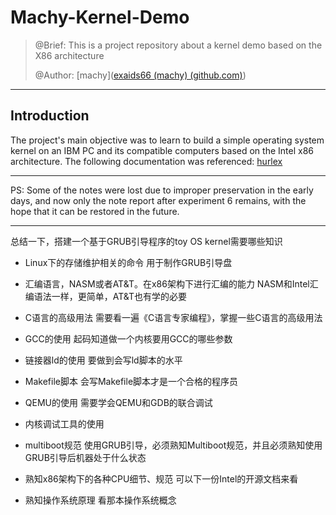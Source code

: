 # Machy-Kernel-Demo
>  @Brief: This is a project repository about a kernel demo based on the X86 architecture
>
> @Author: [machy]([exaids66 (machy) (github.com)](https://github.com/exaids66))

****

## Introduction

The project's main objective was to learn to build a simple operating system kernel on an IBM PC and its compatible computers based on the Intel x86 architecture. The following documentation was referenced: [hurlex](http://wiki.0xffffff.org/)

****

PS: Some of the notes were lost due to improper preservation in the early days, and now only the note report after experiment 6 remains, with the hope that it can be restored in the future.

****

总结一下，搭建一个基于GRUB引导程序的toy OS kernel需要哪些知识

- Linux下的存储维护相关的命令
  用于制作GRUB引导盘

- 汇编语言，NASM或者AT&T。在x86架构下进行汇编的能力
  NASM和Intel汇编语法一样，更简单，AT&T也有学的必要

- C语言的高级用法
  需要看一遍《C语言专家编程》，掌握一些C语言的高级用法

- GCC的使用
  起码知道做一个内核要用GCC的哪些参数

- 链接器ld的使用
  要做到会写ld脚本的水平

- Makefile脚本
  会写Makefile脚本才是一个合格的程序员

- QEMU的使用
  需要学会QEMU和GDB的联合调试

- 内核调试工具的使用

- multiboot规范
  使用GRUB引导，必须熟知Multiboot规范，并且必须熟知使用GRUB引导后机器处于什么状态

- 熟知x86架构下的各种CPU细节、规范
  可以下一份Intel的开源文档来看

- 熟知操作系统原理
  看那本操作系统概念
